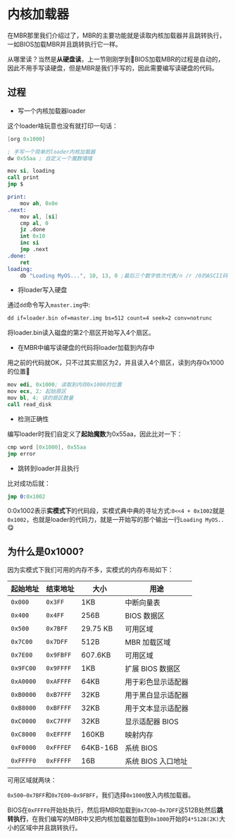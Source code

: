 # 内核加载器

在MBR那里我们介绍过了，MBR的主要功能就是读取内核加载器并且跳转执行，一如BIOS加载MBR并且跳转执行它一样。

从哪里读？当然是**从硬盘读**，上一节刚刚学到🤭BIOS加载MBR的过程是自动的，因此不用手写读硬盘，但是MBR是我们手写的，因此需要编写读硬盘的代码。

## 过程
* 写一个内核加载器loader

这个loader啥玩意也没有就打印一句话：
```s
[org 0x1000]

; 手写一个简单的loader内核加载器
dw 0x55aa ; 自定义一个魔数嘻嘻

mov si, loading
call print
jmp $

print:
    mov ah, 0x0e
.next:
    mov al, [si]
    cmp al, 0
    jz .done
    int 0x10
    inc si
    jmp .next
.done:
    ret
loading:
    db "Loading MyOS...", 10, 13, 0 ;最后三个数字依次代表/n /r /0的ASCII码
```
* 将loader写入硬盘

通过`dd`命令写入`master.img`中:
```makefile
dd if=loader.bin of=master.img bs=512 count=4 seek=2 conv=notrunc
```
将loader.bin读入磁盘的第2个扇区开始写入4个扇区。


* 在MBR中编写读硬盘的代码将loader加载到内存中

用之前的代码就OK，只不过其实扇区为2，并且读入4个扇区，读到内存0x1000的位置🤭
```s
mov edi, 0x1000; 读取到内存0x1000的位置
mov ecx, 2; 起始扇区
mov bl, 4; 读的扇区数量
call read_disk

```
* 检测正确性

编写loader时我们自定义了**起始魔数**为0x55aa，因此比对一下：
```s
cmp word [0x1000], 0x55aa
jmp error
```
* 跳转到loader并且执行

比对成功后就：
```s
jmp 0:0x1002
```
0:0x1002表示**实模式下**的代码段，实模式典中典的寻址方式:`0<<4 + 0x1002`就是`0x1002`，也就是loader的代码力，就是一开始写的那个输出一行`Loading MyOS..`😋

## 为什么是0x1000?

因为实模式下我们可用的内存不多，实模式的内存布局如下：

| 起始地址  | 结束地址  | 大小     | 用途               |
| --------- | --------- | -------- | ------------------ |
| `0x000`   | `0x3FF`   | 1KB      | 中断向量表         |
| `0x400`   | `0x4FF`   | 256B     | BIOS 数据区        |
| `0x500`   | `0x7BFF`  | 29.75 KB | 可用区域           |
| `0x7C00`  | `0x7DFF`  | 512B     | MBR 加载区域       |
| `0x7E00`  | `0x9FBFF` | 607.6KB  | 可用区域           |
| `0x9FC00` | `0x9FFFF` | 1KB      | 扩展 BIOS 数据区   |
| `0xA0000` | `0xAFFFF` | 64KB     | 用于彩色显示适配器 |
| `0xB0000` | `0xB7FFF` | 32KB     | 用于黑白显示适配器 |
| `0xB8000` | `0xBFFFF` | 32KB     | 用于文本显示适配器 |
| `0xC0000` | `0xC7FFF` | 32KB     | 显示适配器 BIOS    |
| `0xC8000` | `0xEFFFF` | 160KB    | 映射内存           |
| `0xF0000` | `0xFFFEF` | 64KB-16B | 系统 BIOS          |
| `0xFFFF0` | `0xFFFFF` | 16B      | 系统 BIOS 入口地址 |

可用区域就两块：

`0x500~0x7BFF`和`0x7E00~0x9FBFF`，我们选择`0x1000`放入内核加载器。

BIOS在`0xFFFF0`开始处执行，然后将MBR加载到`0x7C00~0x7DFF`这512B处然后**跳转执行**，在我们编写的MBR中又把内核加载器加载到`0x1000`开始的`4*512B(2K)`大小的区域中并且跳转执行。
